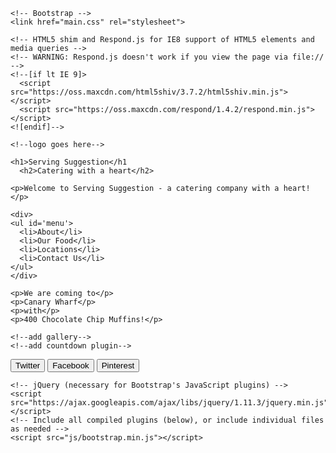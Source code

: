 <!DOCTYPE html>
<html lang="en">
  <head>
    <meta charset="utf-8">
    <meta http-equiv="X-UA-Compatible" content="IE=edge">
    <meta name="viewport" content="width=device-width, initial-scale=1">
    <!-- The above 3 meta tags *must* come first in the head; any other head content must come *after* these tags -->
    <title>Serving Suggestion</title>

    <!-- Bootstrap -->
    <link href="main.css" rel="stylesheet">

    <!-- HTML5 shim and Respond.js for IE8 support of HTML5 elements and media queries -->
    <!-- WARNING: Respond.js doesn't work if you view the page via file:// -->
    <!--[if lt IE 9]>
      <script src="https://oss.maxcdn.com/html5shiv/3.7.2/html5shiv.min.js"></script>
      <script src="https://oss.maxcdn.com/respond/1.4.2/respond.min.js"></script>
    <![endif]-->
  </head>
  

  <body>

    <!--logo goes here-->

    <h1>Serving Suggestion</h1
      <h2>Catering with a heart</h2>

    <p>Welcome to Serving Suggestion - a catering company with a heart!</p>

    <div>
    <ul id='menu'>
      <li>About</li>
      <li>Our Food</li>
      <li>Locations</li>
      <li>Contact Us</li>
    </ul>
    </div>

    <p>We are coming to</p>
    <p>Canary Wharf</p>
    <p>with</p>
    <p>400 Chocolate Chip Muffins!</p>

    <!--add gallery-->
    <!--add countdown plugin-->
<!--add social media buttons-->

<div id='social-buttons'>
  <button class='btn btn-lg'>Twitter</button>
  <button class='btn btn-lg'>Facebook</button>
  <button class='btn btn-lg'>Pinterest</button>
</div>


    <!-- jQuery (necessary for Bootstrap's JavaScript plugins) -->
    <script src="https://ajax.googleapis.com/ajax/libs/jquery/1.11.3/jquery.min.js"></script>
    <!-- Include all compiled plugins (below), or include individual files as needed -->
    <script src="js/bootstrap.min.js"></script>
  </body>
</html>
